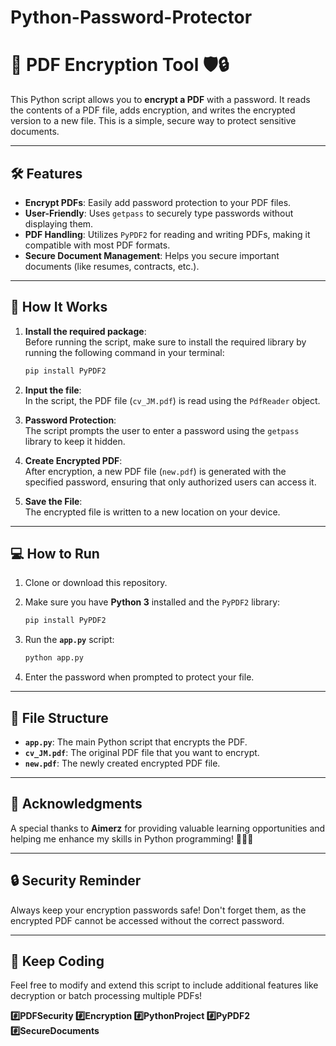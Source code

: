 # Python-Password-Protector
# 📄 **PDF Encryption Tool** 🛡️🔒

This Python script allows you to **encrypt a PDF** with a password. It reads the contents of a PDF file, adds encryption, and writes the encrypted version to a new file. This is a simple, secure way to protect sensitive documents.  

---

## 🛠 **Features**  
- **Encrypt PDFs**: Easily add password protection to your PDF files.  
- **User-Friendly**: Uses `getpass` to securely type passwords without displaying them.  
- **PDF Handling**: Utilizes `PyPDF2` for reading and writing PDFs, making it compatible with most PDF formats.  
- **Secure Document Management**: Helps you secure important documents (like resumes, contracts, etc.).

---

## 📜 **How It Works**  
1. **Install the required package**:  
   Before running the script, make sure to install the required library by running the following command in your terminal:
   ```bash
   pip install PyPDF2
   ```

2. **Input the file**:  
   In the script, the PDF file (`cv_JM.pdf`) is read using the `PdfReader` object.

3. **Password Protection**:  
   The script prompts the user to enter a password using the `getpass` library to keep it hidden.

4. **Create Encrypted PDF**:  
   After encryption, a new PDF file (`new.pdf`) is generated with the specified password, ensuring that only authorized users can access it.

5. **Save the File**:  
   The encrypted file is written to a new location on your device.

---

## 💻 **How to Run**  
1. Clone or download this repository.
2. Make sure you have **Python 3** installed and the `PyPDF2` library:
   ```bash
   pip install PyPDF2
   ```
3. Run the **`app.py`** script:
   ```bash
   python app.py
   ```

4. Enter the password when prompted to protect your file.

---

## 📂 **File Structure**  
- **`app.py`**: The main Python script that encrypts the PDF.
- **`cv_JM.pdf`**: The original PDF file that you want to encrypt.
- **`new.pdf`**: The newly created encrypted PDF file.

---

## 🎉 **Acknowledgments**  
A special thanks to **Aimerz** for providing valuable learning opportunities and helping me enhance my skills in Python programming! 👨‍🏫💡

---

## 🔒 **Security Reminder**  
Always keep your encryption passwords safe! Don't forget them, as the encrypted PDF cannot be accessed without the correct password.

---

## 🚀 **Keep Coding**  
Feel free to modify and extend this script to include additional features like decryption or batch processing multiple PDFs!

**#️⃣PDFSecurity #️⃣Encryption #️⃣PythonProject #️⃣PyPDF2 #️⃣SecureDocuments**
